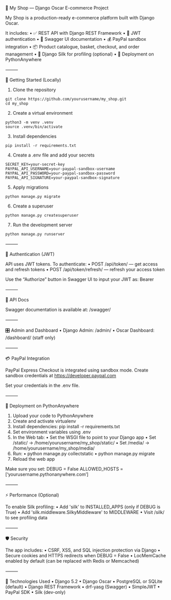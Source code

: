 🛒 My Shop — Django Oscar E-commerce Project

My Shop is a production-ready e-commerce platform built with Django Oscar.

It includes:
• ✅ REST API with Django REST Framework
• 🔐 JWT authentication
• 📄 Swagger UI documentation
• 💰 PayPal sandbox integration
• 📦 Product catalogue, basket, checkout, and order management
• 🧪 Django Silk for profiling (optional)
• 🚀 Deployment on PythonAnywhere

⸻

🔧 Getting Started (Locally)

1. Clone the repository

```
git clone https://github.com/yourusername/my_shop.git
cd my_shop
```

2. Create a virtual environment

```
python3 -m venv .venv
source .venv/bin/activate
```

3. Install dependencies

```
pip install -r requirements.txt
```

4. Create a .env file and add your secrets

```
SECRET_KEY=your-secret-key
PAYPAL_API_USERNAME=your-paypal-sandbox-username
PAYPAL_API_PASSWORD=your-paypal-sandbox-password
PAYPAL_API_SIGNATURE=your-paypal-sandbox-signature
```

5. Apply migrations

```
python manage.py migrate
```

6. Create a superuser

```
python manage.py createsuperuser
```

7. Run the development server

```
python manage.py runserver
```

⸻

🔐 Authentication (JWT)

API uses JWT tokens. To authenticate:
• POST /api/token/ — get access and refresh tokens
• POST /api/token/refresh/ — refresh your access token

Use the “Authorize” button in Swagger UI to input your JWT as:
Bearer

⸻

📘 API Docs

Swagger documentation is available at:
/swagger/

⸻

🎛 Admin and Dashboard
• Django Admin: /admin/
• Oscar Dashboard: /dashboard/ (staff only)

⸻

💳 PayPal Integration

PayPal Express Checkout is integrated using sandbox mode.
Create sandbox credentials at https://developer.paypal.com

Set your credentials in the .env file.

⸻

🚀 Deployment on PythonAnywhere
1. Upload your code to PythonAnywhere
2. Create and activate virtualenv
3. Install dependencies: pip install -r requirements.txt
4. Set environment variables using .env
5. In the Web tab:
• Set the WSGI file to point to your Django app
• Set /static/ → /home/yourusername/my_shop/static/
• Set /media/ → /home/yourusername/my_shop/media/
6. Run:
• python manage.py collectstatic
• python manage.py migrate
7. Reload the web app

Make sure you set:
DEBUG = False
ALLOWED_HOSTS = [‘yourusername.pythonanywhere.com’]

⸻

⚡ Performance (Optional)

To enable Silk profiling:
• Add 'silk' to INSTALLED_APPS (only if DEBUG is True)
• Add 'silk.middleware.SilkyMiddleware' to MIDDLEWARE
• Visit /silk/ to see profiling data

⸻

🛡 Security

The app includes:
• CSRF, XSS, and SQL injection protection via Django
• Secure cookies and HTTPS redirects when DEBUG = False
• LocMemCache enabled by default (can be replaced with Redis or Memcached)

⸻

🧪 Technologies Used
• Django 5.2
• Django Oscar
• PostgreSQL or SQLite (default)
• Django REST Framework
• drf-yasg (Swagger)
• SimpleJWT
• PayPal SDK
• Silk (dev-only)
